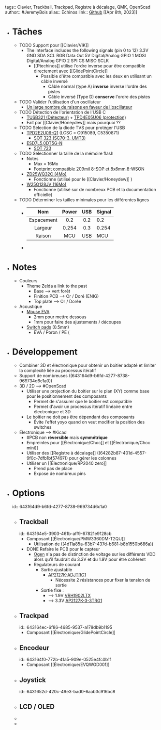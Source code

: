 tags:: Clavier, Trackball, Trackpad, Registre à décalage, QMK, OpenScad
author:: #JeremyBois 
alias:: Echinos
link:: [Github](https://github.com/JeremyBois/Echinos)
[[Apr 8th, 2023]]

- # Tâches
	- TODO Support pour [[Clavier/VIK]]
		- The interface includes the following signals (pin 0 to 12)
		      3.3V
		      GND
		      SDA
		      SCL
		      RGB Data Out
		      5V
		      Digital/Analog GPIO 1
		      MOSI
		      Digital/Analog GPIO 2
		      SPI CS
		      MISO
		      SCLK
			- [[Ptechinos]] utilise l'ordre inverse pour être compatible directement avec [[GlidePointCircle]]
				- Possible d'être compatible avec les deux en utilisant un câble inversé
					- Câble normal (type A) **inverse** inverse l'ordre des pistes
					- Câble inversé (Type D) **conserve** l'ordre des pistes
	- TODO Valider l'utilisation d'un oscillateur
		- [Un large nombre de raisons en faveur de l'oscillateur](https://www.sitime.com/top-8-reasons-use-oscillator-instead-crystal-resonator)
	- TODO Détection de l'orientation de l'USB C
		- [TUSB321 (Détecteur)](https://www.ti.com/lit/ds/symlink/tusb321.pdf) + [TPD4E05U06 (protection)](https://www.ti.com/lit/ds/symlink/tpd4e05u06.pdf)
		- Fait par [[Clavier/Honeydew]] mais pourquoi ??
	- TODO Sélection de la diode TVS pour protéger l'USB
		- [TPD2E2U06-Q1](https://www.ti.com/lit/ds/symlink/tpd2e2u06-q1.pdf) (LCSC = C915089, C5350871)
			- [SOT 323 (SC70-3, UMT3)](https://en.wikipedia.org/wiki/List_of_integrated_circuit_packaging_types#Small-outline_transistor_(SOT))
		- [ESD7L5.0DT5G-N](https://datasheet.lcsc.com/lcsc/2306211546_BORN-ESD7L5-0DT5G-N_C6165124.pdf)
			- [SOT 723](https://en.wikipedia.org/wiki/List_of_integrated_circuit_packaging_types#Small-outline_transistor_(SOT))
	- TODO Sélectionner la taille de la mémoire flash
		- Notes
			- Max = 16Mo
			- [Footprint compatible 209mil 8-SOP et 8x6mm 8-WSON](https://www.macronix.com/Lists/ApplicationNote/Attachments/2044/AN0226V2%20-%20209mil%208-SOP%20and%208x6mm%208-WSON%20Dual%20Layout%20Guide.pdf)
		- [ZD25WQ32C (4Mo)](https://datasheet.lcsc.com/lcsc/2211091800_Zetta-ZD25WQ32CEIGR_C5258281.pdf)
			- Fonctionne (utilisé pour le [[Clavier/Honeydew]] )
		- [W25Q128JV (16Mo)](https://www.winbond.com/resource-files/w25q128jv_dtr%20revc%2003272018%20plus.pdf)
			- Fonctionne (utilisé sur de nombreux PCB et la documentation officielle)
	- TODO Déterminer les tailles minimales pour les différentes lignes
		- |     Nom    | Power | USB | Signal |
		  |:----------:|:-----:|:---:|--------|
		  | Espacement |  0.2  | 0.2 | 0.2    |
		  |  Largeur | 0.254 | 0.3 | 0.254  |
		  | Raison     |  MCU   | USB | MCU    |
		-
- # Notes
	- Couleurs
		- Theme Zelda a link to the past
			- Base --> vert forêt
			- Finition PCB --> Or / Doré (ENIG)
			- Top plate --> Or / Dorée
	- Acoustique
		- [Mouse EVA](https://www.amazon.fr/MEARCOOH-Cosplay-Densit%C3%A9-Costume-Projects/dp/B0BXJHVH5M/ref=sw_ttl_d_rtpb_7?_encoding=UTF8&pd_rd_i=B09GJQMFS4&pd_rd_w=7gR6o&content-id=amzn1.sym.4462af5d-a90c-4c85-96a4-8f862865347f&pf_rd_p=4462af5d-a90c-4c85-96a4-8f862865347f&pf_rd_r=C74J69HNN48K6YMBT5SY&pd_rd_wg=j1kGC&pd_rd_r=887dcdc1-690b-4f0a-a31d-d809e460f988&th=1)
			- 2mm pour mettre dessous
			- 1mm pour faire des ajustements / découpes
		- [Switch pads](https://www.amazon.fr/Autocollant-M%C3%A9canique-dAmortisseur-Acoustique-Stabilizer/dp/B0BB68PRL2/ref=sw_ttl_d_huc_day0_sim_3?_encoding=UTF8&pd_rd_i=B0BB68PRL2&pd_rd_w=DEOHl&content-id=amzn1.sym.5d2172db-e627-4e72-8464-515f52bc26d7&pf_rd_p=5d2172db-e627-4e72-8464-515f52bc26d7&pf_rd_r=FFYKRRXXB42T62BA2TZZ&pd_rd_wg=RGZIe&pd_rd_r=7156735a-fa76-4677-bf07-52adfce43207&th=1) (0.5mm)
			- EVA / Poron / PE (
- # Développement
	- Combiner 3D et électronique pour obtenir un boitier adapté et limiter la complexité liée au processus itératif
	- Support de nombreuses ((643164d9-b6fd-4277-8738-969734d6c1a0))
	- 3D / 2D --> #OpenScad
		- Utiliser une projection du boitier sur le plan (XY) comme base pour le positionnement des  composants
			- Permet de s'assurer que le boitier est compatible
			- Permet d'avoir un processus itératif linéaire entre électronique et 3D
		- Le boitier ne doit pas être dépendant des composants
			- Évite l'effet yoyo quand on veut modifier la position des switches
	- Électronique --> #Kicad
		- #PCB non **réversible** mais **symmétrique**
		- Empreintes pour [[Électronique/Choc]] et [[Électronique/Choc mini]]
		- Utiliser des [[Registre à décalage]] ((64282b87-401d-4557-9f0c-7dfb1bf57497)) pour gérer les colonnes
		- Utiliser un [[Électronique/RP2040 zero]]
			- Prend pas de place
			- Expose de nombreux pins
- # Options
  id:: 643164d9-b6fd-4277-8738-969734d6c1a0
	- ## Trackball
	  id:: 643164e5-3903-461b-aff9-67821e9128cb
		- Composant [[Électronique/PMW3360DM-T2QU]]
			- Utilisation de ((4d11a85a-63b7-437d-b681-b8b1550b686a))
		- DONE Refaire le PCB pour le capteur
			- [Ogen](https://github.com/JeremyBois/Ogen) n'a pas de distinction de voltage sur les différents VDD alors qu'il faudrait du 3.3V et du 1.9V pour être cohérent
			- Régulateurs de courant
				- Sortie ajustable
					- [AP2127K-ADJTRG1](https://www.lcsc.com/product-detail/Linear-Voltage-Regulators-LDO_Diodes-Incorporated-AP2127K-ADJTRG1_C96343.html)
						- Nécessite 2 résistances pour fixer la tension de sortie
				- Sortie fixe :
					- --> 1.9V [VRH1902LTX](https://www.lcsc.com/product-detail/Linear-Voltage-Regulators-LDO_AnaSem-VRH1902LTX_C697975.html)
					- --> 3.3V [AP2127K-3-3TRG1](https://www.lcsc.com/product-detail/Linear-Voltage-Regulators-LDO_Diodes-Incorporated-AP2127K-3-3TRG1_C156285.html)
	- ## Trackpad
	  id:: 643164ec-6f86-4685-9537-a178db9b1195
		- Composant [[Électronique/GlidePointCircle]]
	- ## Encodeur
	  id:: 643164f0-772b-41a5-909e-0525e4fc0b1f
		- Composant [[Électronique/EVQWGD001]]
	- ## Joystick
	  id:: 6431652d-420c-49e3-bad0-6aab3c916bc8
	- ## LCD / OLED
	-
	-